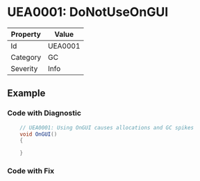 # UEA0001: DoNotUseOnGUI

| Property | Value       |
| -------- | ----------- |
| Id       | UEA0001     |
| Category | GC          |
| Severity | Info        |

## Example

### Code with Diagnostic

```csharp
	// UEA0001: Using OnGUI causes allocations and GC spikes
	void OnGUI()
	{

	}
```

### Code with Fix

```csharp

```